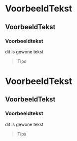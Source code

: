 # VoorbeeldTekst
## VoorbeeldTekst
### Voorbeeldtekst
dit is gewone tekst
> Tips


# VoorbeeldTekst
## VoorbeeldTekst
### Voorbeeldtekst
dit is gewone tekst
> Tips

